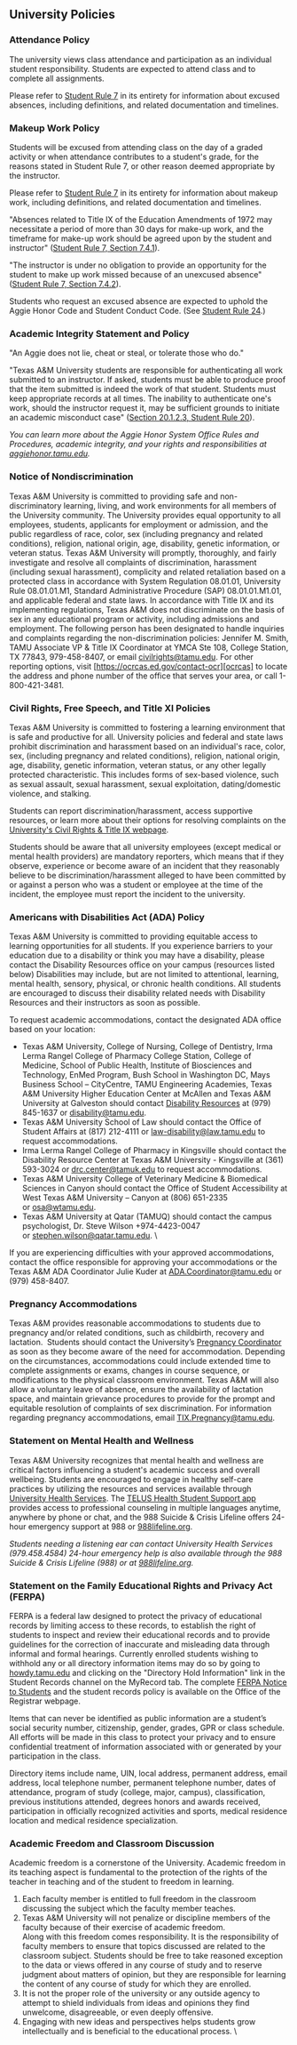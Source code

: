 ## University Policies

### Attendance Policy

The university views class attendance and participation as an individual
student responsibility. Students are expected to attend class and to complete
all assignments. 

Please refer to [Student Rule 7][rule-7] in its entirety for information about
excused absences, including definitions, and related documentation and
timelines.

### Makeup Work Policy

Students will be excused from attending class on the day of a graded activity
or when attendance contributes to a student's grade, for the reasons stated in
Student Rule 7, or other reason deemed appropriate by the instructor. 

Please refer to [Student Rule 7][rule-7] in its entirety for information about
makeup work, including definitions, and related documentation and timelines.

"Absences related to Title IX of the Education Amendments of 1972 may
necessitate a period of more than 30 days for make-up work, and the timeframe
for make-up work should be agreed upon by the student and instructor" ([Student
Rule 7, Section 7.4.1][rule-7]).

"The instructor is under no obligation to provide an opportunity for the
student to make up work missed because of an unexcused absence" ([Student Rule
7, Section 7.4.2][rule-7]).

Students who request an excused absence are expected to uphold the Aggie Honor
Code and Student Conduct Code. (See [Student Rule 24][rule-24].)

[rule-7]: https://student-rules.tamu.edu/rule07
[rule-24]: https://student-rules.tamu.edu/rule24

### Academic Integrity Statement and Policy

"An Aggie does not lie, cheat or steal, or tolerate those who do."

"Texas A&M University students are responsible for authenticating all work
submitted to an instructor. If asked, students must be able to produce proof
that the item submitted is indeed the work of that student. Students must keep
appropriate records at all times. The inability to authenticate one's work,
should the instructor request it, may be sufficient grounds to initiate an
academic misconduct case" ([Section 20.1.2.3, Student Rule 20][rule-20]).

_You can learn more about the Aggie Honor System Office Rules and Procedures,
academic integrity, and your rights and responsibilities at
[aggiehonor.tamu.edu][aggie-honor]._

[rule-20]: https://aggiehonor.tamu.edu/Rules-and-Procedures/Rules/Honor-System-Rules
[aggie-honor]: https://aggiehonor.tamu.edu

### Notice of Nondiscrimination

Texas A&M University is committed to providing safe and non-discriminatory
learning, living, and work environments for all members of the University
community. The University provides equal opportunity to all employees,
students, applicants for employment or admission, and the public regardless of
race, color, sex (including pregnancy and related conditions), religion,
national origin, age, disability, genetic information, or veteran status. Texas
A&M University will promptly, thoroughly, and fairly investigate and resolve
all complaints of discrimination, harassment (including sexual harassment),
complicity and related retaliation based on a protected class in accordance
with System Regulation 08.01.01, University Rule 08.01.01.M1, Standard
Administrative Procedure (SAP) 08.01.01.M1.01, and applicable federal and state
laws. In accordance with Title IX and its implementing regulations, Texas A&M
does not discriminate on the basis of sex in any educational program or
activity, including admissions and employment. The following person has been
designated to handle inquiries and complaints regarding the non-discrimination
policies: Jennifer M. Smith, TAMU Associate VP & Title IX Coordinator at YMCA
Ste 108, College Station, TX 77843, 979-458-8407, or email
[civilrights@tamu.edu](mailto:civilrights@tamu.edu). For other reporting
options, visit [https://ocrcas.ed.gov/contact-ocr][ocrcas] to locate the
address and phone number of the office that serves your area, or call
1-800-421-3481.

[ocrcas]: https://ocrcas.ed.gov/contact-ocr 

### Civil Rights, Free Speech, and Title XI Policies

Texas A&M University is committed to fostering a learning environment that is
safe and productive for all. University policies and federal and state laws
prohibit discrimination and harassment based on an individual's race, color,
sex, (including pregnancy and related conditions), religion, national origin,
age, disability, genetic information, veteran status, or any other legally
protected characteristic. This includes forms of sex-based violence, such as
sexual assault, sexual harassment, sexual exploitation, dating/domestic
violence, and stalking.

Students can report discrimination/harassment, access supportive resources, or
learn more about their options for resolving complaints on the [University's
Civil Rights & Title IX webpage][title-ix]. 

Students should be aware that all university employees (except medical or
mental health providers) are mandatory reporters, which means that if they
observe, experience or become aware of an incident that they reasonably believe
to be discrimination/harassment alleged to have been committed by or against a
person who was a student or employee at the time of the incident, the employee
must report the incident to the university.

[title-ix]: https://titleix.tamu.edu/

### Americans with Disabilities Act (ADA) Policy

Texas A&M University is committed to providing equitable access to learning
opportunities for all students. If you experience barriers to your education
due to a disability or think you may have a disability, please contact the
Disability Resources office on your campus (resources listed below)
Disabilities may include, but are not limited to attentional, learning, mental
health, sensory, physical, or chronic health conditions. All students are
encouraged to discuss their disability related needs with Disability Resources
and their instructors as soon as possible.

To request academic accommodations, contact the designated ADA office based on
your location: 

+ Texas A&M University, College of Nursing, College of Dentistry, Irma Lerma
  Rangel College of Pharmacy College Station, College of Medicine, School of
  Public Health, Institute of Biosciences and Technology, EnMed Program, Bush
  School in Washington DC, Mays Business School – CityCentre, TAMU Engineering
  Academies, Texas A&M University Higher Education Center at McAllen and Texas
  A&M University at Galveston should contact [Disability
  Resources][disability-resources] at (979) 845-1637 
  or [disability@tamu.edu](mailto:disability@tamu.edu). 
+ Texas A&M University School of Law should contact the Office of Student
  Affairs at (817) 212-4111
  or [law-disability@law.tamu.edu](mailto:law-disability@law.tamu.edu) to
  request accommodations. 
+ Irma Lerma Rangel College of Pharmacy in Kingsville should contact the
  Disability Resource Center at Texas A&M University - Kingsville at (361)
  593-3024 or [drc.center@tamuk.edu](mailto:drc.center@tamuk.edu) to request 
  accommodations.
+ Texas A&M University College of Veterinary Medicine & Biomedical Sciences in
  Canyon should contact the Office of Student Accessibility at West Texas A&M
  University – Canyon at (806) 651-2335 or [osa@wtamu.edu](mailto:osa@wtamu.edu).
+ Texas A&M University at Qatar (TAMUQ) should contact the campus psychologist,
  Dr. Steve Wilson +974-4423-0047 
  or [stephen.wilson@qatar.tamu.edu](mailto:stephen.wilson@qatar.tamu.edu).
\

If you are experiencing difficulties with your approved accommodations, contact
the office responsible for approving your accommodations or the Texas A&M ADA
Coordinator Julie Kuder at
[ADA.Coordinator@tamu.edu](mailto:ADA.Coordinator@tamu.edu) or (979) 458-8407. 

[disability-resources]: https://disability.tamu.edu/

### Pregnancy Accommodations

Texas A&M provides reasonable accommodations to students due to pregnancy
and/or related conditions, such as childbirth, recovery and lactation. 
Students should contact the University’s [Pregnancy
Coordinator][pregnancy-coordinator] as soon as they
become aware of the need for accommodation. Depending on the circumstances,
accommodations could include extended time to complete assignments or exams,
changes in course sequence, or modifications to the physical classroom
environment. Texas A&M will also allow a voluntary leave of absence, ensure the
availability of lactation space, and maintain grievance procedures to provide
for the prompt and equitable resolution of complaints of sex
discrimination. For information regarding pregnancy accommodations, email
[TIX.Pregnancy@tamu.edu](mailto:TIX.Pregnancy@tamu.edu).

[pregnancy-coordinator]: https://titleix.tamu.edu/title-ix-and-pregnancy-students/

### Statement on Mental Health and Wellness

Texas A&M University recognizes that mental health and wellness are critical
factors influencing a student's academic success and overall wellbeing.
Students are encouraged to engage in healthy self-care practices by utilizing
the resources and services available through [University Health
Services][health-services]. The [TELUS Health Student Support app][telus]
provides access to professional counseling in multiple languages anytime,
anywhere by phone or chat, and the 988 Suicide & Crisis Lifeline offers 24-hour
emergency support at 988 or [988lifeline.org][lifeline].

_Students needing a listening ear can contact University Health Services
(979.458.4584) 24-hour emergency help is also available through the 988 Suicide
& Crisis Lifeline (988) or at [988lifeline.org][lifeline]._

[health-services]: https://uhs.tamu.edu/appointments
[telus]: https://uhs.tamu.edu/mental-health/student-support.html
[lifeline]: https://988lifeline.org

### Statement on the Family Educational Rights and Privacy Act (FERPA)

FERPA is a federal law designed to protect the privacy of educational records
by limiting access to these records, to establish the right of students to
inspect and review their educational records and to provide guidelines for the
correction of inaccurate and misleading data through informal and formal
hearings. Currently enrolled students wishing to withhold any or all directory
information items may do so by going to [howdy.tamu.edu][howdy] and clicking on
the "Directory Hold Information" link in the Student Records channel on the
MyRecord tab. The complete [FERPA Notice to Students][ferpa-notice] and the
student records policy is available on the Office of the Registrar webpage. 

Items that can never be identified as public information are a student’s social
security number, citizenship, gender, grades, GPR or class schedule. All
efforts will be made in this class to protect your privacy and to ensure
confidential treatment of information associated with or generated by your
participation in the class.

Directory items include name, UIN, local address, permanent address, email
address, local telephone number, permanent telephone number, dates of
attendance, program of study (college, major, campus), classification, previous
institutions attended, degrees honors and awards received, participation in
officially recognized activities and sports, medical residence location and
medical residence specialization.

[howdy]: https://howdy.tamu.edu/
[ferpa-notice]: registrar.tamu.edu/Catalogs,-Policies-Procedures/FERPA/FERPA-Notice-to-Students#0-StatementofRights

### Academic Freedom and Classroom Discussion

Academic freedom is a cornerstone of the University. Academic freedom in its
teaching aspect is fundamental to the protection of the rights of the teacher
in teaching and of the student to freedom in learning.

1. Each faculty member is entitled to full freedom in the classroom discussing
   the subject which the faculty member teaches.
2. Texas A&M University will not penalize or discipline members of the faculty
   because of their exercise of academic freedom.
   \
   Along with this freedom comes responsibility. It is the responsibility of
   faculty members to ensure that topics discussed are related to the classroom
   subject. Students should be free to take reasoned exception to the data or
   views offered in any course of study and to reserve judgment about matters
   of opinion, but they are responsible for learning the content of any course
   of study for which they are enrolled.
3. It is not the proper role of the university or any outside agency to attempt
   to shield individuals from ideas and opinions they find unwelcome,
   disagreeable, or even deeply offensive.
4. Engaging with new ideas and perspectives helps students grow intellectually
   and is beneficial to the educational process.
\
